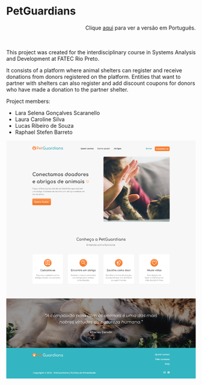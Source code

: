 # PetGuardians

<div align="right">
    Clique <a href="https://github.com/luc-ribeiro/PetGuardians/blob/main/README-PTBR.md">aqui</a> para ver a versão em Português.
</div>

<br>
<br>

This project was created for the interdisciplinary course in Systems Analysis and Development at FATEC Rio Preto.

It consists of a platform where animal shelters can register and receive donations from donors registered on the platform. Entities that want to partner with shelters can also register and add discount coupons for donors who have made a donation to the partner shelter.

Project members:

- Lara Selena Gonçalves Scaranello
- Laura Caroline Silva
- Lucas Ribeiro de Souza
- Raphael Stefen Barreto

![banner](https://github.com/luc-ribeiro/PetGuardians/blob/main/design/preview.png)
